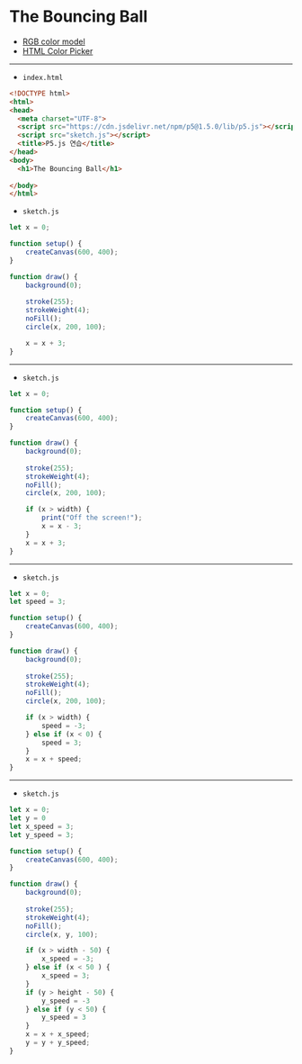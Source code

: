 # The Bouncing Ball

- [RGB color model](https://en.wikipedia.org/wiki/RGB_color_model)
- [HTML Color Picker](https://www.w3schools.com/colors/colors_picker.asp)

---

- `index.html`

```html
<!DOCTYPE html>
<html>
<head>
  <meta charset="UTF-8">
  <script src="https://cdn.jsdelivr.net/npm/p5@1.5.0/lib/p5.js"></script>
  <script src="sketch.js"></script>
  <title>P5.js 연습</title>
</head>
<body>
  <h1>The Bouncing Ball</h1>
  
</body>
</html>
```


- `sketch.js`

```javascript
let x = 0;

function setup() {
    createCanvas(600, 400);
}

function draw() {
    background(0);
        
    stroke(255);
    strokeWeight(4);
    noFill();
    circle(x, 200, 100); 

    x = x + 3;
}
```

---


- `sketch.js`

```javascript
let x = 0;

function setup() {
    createCanvas(600, 400);
}

function draw() {
    background(0);
        
    stroke(255);
    strokeWeight(4);
    noFill();
    circle(x, 200, 100); 

    if (x > width) {
        print("Off the screen!");
        x = x - 3;
    }
    x = x + 3;
}
```

---

- `sketch.js`

```javascript
let x = 0;
let speed = 3;

function setup() {
    createCanvas(600, 400);
}

function draw() {
    background(0);
        
    stroke(255);
    strokeWeight(4);
    noFill();
    circle(x, 200, 100); 

    if (x > width) {
        speed = -3;
    } else if (x < 0) {
        speed = 3;
    }
    x = x + speed;
}
```

---

- `sketch.js`

```javascript
let x = 0;
let y = 0
let x_speed = 3;
let y_speed = 3;

function setup() {
    createCanvas(600, 400);
}

function draw() {
    background(0);
        
    stroke(255);
    strokeWeight(4);
    noFill();
    circle(x, y, 100); 

    if (x > width - 50) {
        x_speed = -3;
    } else if (x < 50 ) {
        x_speed = 3;
    }
    if (y > height - 50) {
        y_speed = -3
    } else if (y < 50) {
        y_speed = 3
    }
    x = x + x_speed;
    y = y + y_speed;
}
```

